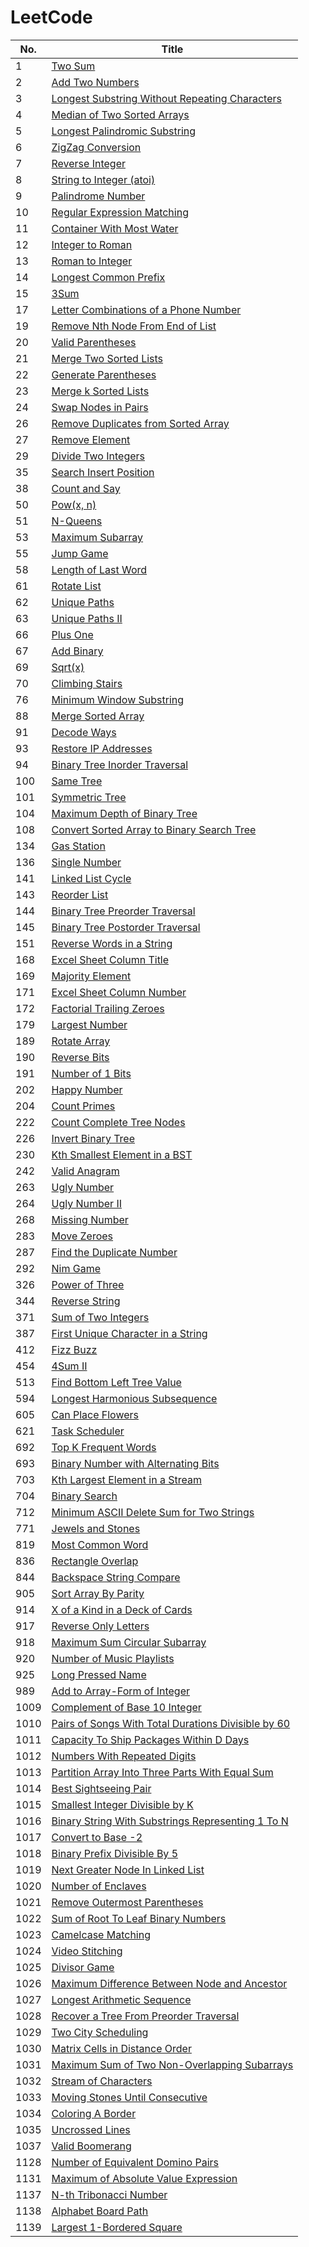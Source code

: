 # LeetCode

|No.|Title|
| - | - |
| 1 | [ Two Sum](code/1.two-sum.cpp) |
| 2 | [ Add Two Numbers](code/2.add-two-numbers.cpp) |
| 3 | [ Longest Substring Without Repeating Characters](code/3.longest-substring-without-repeating-characters.cpp) |
| 4 | [ Median of Two Sorted Arrays](code/4.median-of-two-sorted-arrays.cpp) |
| 5 | [ Longest Palindromic Substring](code/5.longest-palindromic-substring.cpp) |
| 6 | [ ZigZag Conversion](code/6.zig-zag-conversion.cpp) |
| 7 | [ Reverse Integer](code/7.reverse-integer.cpp) |
| 8 | [ String to Integer (atoi)](code/8.string-to-integer-atoi.cpp) |
| 9 | [ Palindrome Number](code/9.palindrome-number.cpp) |
| 10 | [ Regular Expression Matching](code/10.regular-expression-matching.cpp) |
| 11 | [ Container With Most Water](code/11.container-with-most-water.cpp) |
| 12 | [ Integer to Roman](code/12.integer-to-roman.cpp) |
| 13 | [ Roman to Integer](code/13.roman-to-integer.cpp) |
| 14 | [ Longest Common Prefix](code/14.longest-common-prefix.cpp) |
| 15 | [ 3Sum](code/15.3-sum.cpp) |
| 17 | [ Letter Combinations of a Phone Number](code/17.letter-combinations-of-a-phone-number.cpp) |
| 19 | [ Remove Nth Node From End of List](code/19.remove-nth-node-from-end-of-list.cpp) |
| 20 | [ Valid Parentheses](code/20.valid-parentheses.cpp) |
| 21 | [ Merge Two Sorted Lists](code/21.merge-two-sorted-lists.cpp) |
| 22 | [ Generate Parentheses](code/22.generate-parentheses.cpp) |
| 23 | [ Merge k Sorted Lists](code/23.merge-k-sorted-lists.cpp) |
| 24 | [ Swap Nodes in Pairs](code/24.swap-nodes-in-pairs.cpp) |
| 26 | [ Remove Duplicates from Sorted Array](code/26.remove-duplicates-from-sorted-array.cpp) |
| 27 | [ Remove Element](code/27.remove-element.cpp) |
| 29 | [ Divide Two Integers](code/29.divide-two-integers.cpp) |
| 35 | [ Search Insert Position](code/35.search-insert-position.cpp) |
| 38 | [ Count and Say](code/38.count-and-say.cpp) |
| 50 | [ Pow(x, n)](code/50.pow-x-n.cpp) |
| 51 | [ N-Queens](code/51.n-queens.cpp) |
| 53 | [ Maximum Subarray](code/53.maximum-subarray.cpp) |
| 55 | [ Jump Game](code/55.jump-game.cpp) |
| 58 | [ Length of Last Word](code/58.length-of-last-word.cpp) |
| 61 | [ Rotate List](code/61.rotate-list.cpp) |
| 62 | [ Unique Paths](code/62.unique-paths.cpp) |
| 63 | [ Unique Paths II](code/63.unique-paths-ii.cpp) |
| 66 | [ Plus One](code/66.plus-one.cpp) |
| 67 | [ Add Binary](code/67.add-binary.cpp) |
| 69 | [ Sqrt(x)](code/69.sqrt-x.cpp) |
| 70 | [ Climbing Stairs](code/70.climbing-stairs.cpp) |
| 76 | [ Minimum Window Substring](code/76.minimum-window-substring.cpp) |
| 88 | [ Merge Sorted Array](code/88.merge-sorted-array.cpp) |
| 91 | [ Decode Ways](code/91.decode-ways.cpp) |
| 93 | [ Restore IP Addresses](code/93.restore-ip-addresses.cpp) |
| 94 | [ Binary Tree Inorder Traversal](code/94.binary-tree-inorder-traversal.cpp) |
| 100 | [ Same Tree](code/100.same-tree.cpp) |
| 101 | [ Symmetric Tree](code/101.symmetric-tree.cpp) |
| 104 | [ Maximum Depth of Binary Tree](code/104.maximum-depth-of-binary-tree.cpp) |
| 108 | [ Convert Sorted Array to Binary Search Tree](code/108.convert-sorted-array-to-binary-search-tree.cpp) |
| 134 | [ Gas Station](code/134.gas-station.cpp) |
| 136 | [ Single Number](code/136.single-number.cpp) |
| 141 | [ Linked List Cycle](code/141.linked-list-cycle.cpp) |
| 143 | [ Reorder List](code/143.reorder-list.cpp) |
| 144 | [ Binary Tree Preorder Traversal](code/144.binary-tree-preorder-traversal.cpp) |
| 145 | [ Binary Tree Postorder Traversal](code/145.binary-tree-postorder-traversal.cpp) |
| 151 | [ Reverse Words in a String](code/151.reverse-words-in-a-string.cpp) |
| 168 | [ Excel Sheet Column Title](code/168.excel-sheet-column-title.cpp) |
| 169 | [ Majority Element](code/169.majority-element.cpp) |
| 171 | [ Excel Sheet Column Number](code/171.excel-sheet-column-number.cpp) |
| 172 | [ Factorial Trailing Zeroes](code/172.factorial-trailing-zeroes.cpp) |
| 179 | [ Largest Number](code/179.largest-number.cpp) |
| 189 | [ Rotate Array](code/189.rotate-array.cpp) |
| 190 | [ Reverse Bits](code/190.reverse-bits.cpp) |
| 191 | [ Number of 1 Bits](code/191.number-of-1-bits.cpp) |
| 202 | [ Happy Number](code/202.happy-number.cpp) |
| 204 | [ Count Primes](code/204.count-primes.cpp) |
| 222 | [ Count Complete Tree Nodes](code/222.count-complete-tree-nodes.cpp) |
| 226 | [ Invert Binary Tree](code/226.invert-binary-tree.cpp) |
| 230 | [ Kth Smallest Element in a BST](code/230.kth-smallest-element-in-a-bst.cpp) |
| 242 | [ Valid Anagram](code/242.valid-anagram.cpp) |
| 263 | [ Ugly Number](code/263.ugly-number.cpp) |
| 264 | [ Ugly Number II](code/264.ugly-number-ii.cpp) |
| 268 | [ Missing Number](code/268.missing-number.cpp) |
| 283 | [ Move Zeroes](code/283.move-zeroes.cpp) |
| 287 | [ Find the Duplicate Number](code/287.find-the-duplicate-number.cpp) |
| 292 | [ Nim Game](code/292.nim-game.cpp) |
| 326 | [ Power of Three](code/326.power-of-three.cpp) |
| 344 | [ Reverse String](code/344.reverse-string.cpp) |
| 371 | [ Sum of Two Integers](code/371.sum-of-two-integers.cpp) |
| 387 | [ First Unique Character in a String](code/387.first-unique-character-in-a-string.cpp) |
| 412 | [ Fizz Buzz](code/412.fizz-buzz.cpp) |
| 454 | [ 4Sum II](code/454.4-sum-ii.cpp) |
| 513 | [ Find Bottom Left Tree Value](code/513.find-bottom-left-tree-value.cpp) |
| 594 | [ Longest Harmonious Subsequence](code/594.longest-harmonious-subsequence.cpp) |
| 605 | [ Can Place Flowers](code/605.can-place-flowers.cpp) |
| 621 | [ Task Scheduler](code/621.task-scheduler.cpp) |
| 692 | [ Top K Frequent Words](code/692.top-k-frequent-words.cpp) |
| 693 | [ Binary Number with Alternating Bits](code/693.binary-number-with-alternating-bits.cpp) |
| 703 | [ Kth Largest Element in a Stream](code/703.kth-largest-element-in-a-stream.cpp) |
| 704 | [ Binary Search](code/704.binary-search.cpp) |
| 712 | [ Minimum ASCII Delete Sum for Two Strings](code/712.minimum-ascii-delete-sum-for-two-strings.cpp) |
| 771 | [ Jewels and Stones](code/771.jewels-and-stones.cpp) |
| 819 | [ Most Common Word](code/819.most-common-word.cpp) |
| 836 | [ Rectangle Overlap](code/836.rectangle-overlap.cpp) |
| 844 | [ Backspace String Compare](code/844.backspace-string-compare.cpp) |
| 905 | [ Sort Array By Parity](code/905.sort-array-by-parity.cpp) |
| 914 | [ X of a Kind in a Deck of Cards](code/914.x-of-a-kind-in-a-deck-of-cards.cpp) |
| 917 | [ Reverse Only Letters](code/917.reverse-only-letters.cpp) |
| 918 | [ Maximum Sum Circular Subarray](code/918.maximum-sum-circular-subarray.cpp) |
| 920 | [ Number of Music Playlists](code/920.number-of-music-playlists.cpp) |
| 925 | [ Long Pressed Name](code/925.long-pressed-name.cpp) |
| 989 | [ Add to Array-Form of Integer](code/989.add-to-array-form-of-integer.cpp) |
| 1009 | [ Complement of Base 10 Integer](code/1009.complement-of-base-10-integer.cpp) |
| 1010 | [ Pairs of Songs With Total Durations Divisible by 60](code/1010.pairs-of-songs-with-total-durations-divisible-by-60.cpp) |
| 1011 | [ Capacity To Ship Packages Within D Days](code/1011.capacity-to-ship-packages-within-d-days.cpp) |
| 1012 | [ Numbers With Repeated Digits](code/1012.numbers-with-repeated-digits.cpp) |
| 1013 | [ Partition Array Into Three Parts With Equal Sum](code/1013.partition-array-into-three-parts-with-equal-sum.cpp) |
| 1014 | [ Best Sightseeing Pair](code/1014.best-sightseeing-pair.cpp) |
| 1015 | [ Smallest Integer Divisible by K](code/1015.smallest-integer-divisible-by-k.cpp) |
| 1016 | [ Binary String With Substrings Representing 1 To N](code/1016.binary-string-with-substrings-representing-1-to-n.cpp) |
| 1017 | [ Convert to Base -2](code/1017.convert-to-base-2.cpp) |
| 1018 | [ Binary Prefix Divisible By 5](code/1018.binary-prefix-divisible-by-5.cpp) |
| 1019 | [ Next Greater Node In Linked List](code/1019.next-greater-node-in-linked-list.cpp) |
| 1020 | [ Number of Enclaves](code/1020.number-of-enclaves.cpp) |
| 1021 | [ Remove Outermost Parentheses](code/1021.remove-outermost-parentheses.cpp) |
| 1022 | [ Sum of Root To Leaf Binary Numbers](code/1022.sum-of-root-to-leaf-binary-numbers.cpp) |
| 1023 | [ Camelcase Matching](code/1023.camelcase-matching.cpp) |
| 1024 | [ Video Stitching](code/1024.video-stitching.cpp) |
| 1025 | [ Divisor Game](code/1025.divisor-game.cpp) |
| 1026 | [ Maximum Difference Between Node and Ancestor](code/1026.maximum-difference-between-node-and-ancestor.cpp) |
| 1027 | [ Longest Arithmetic Sequence](code/1027.longest-arithmetic-sequence.cpp) |
| 1028 | [ Recover a Tree From Preorder Traversal](code/1028.recover-a-tree-from-preorder-traversal.cpp) |
| 1029 | [ Two City Scheduling](code/1029.two-city-scheduling.cpp) |
| 1030 | [ Matrix Cells in Distance Order](code/1030.matrix-cells-in-distance-order.cpp) |
| 1031 | [ Maximum Sum of Two Non-Overlapping Subarrays](code/1031.maximum-sum-of-two-non-overlapping-subarrays.cpp) |
| 1032 | [ Stream of Characters](code/1032.stream-of-characters.cpp) |
| 1033 | [ Moving Stones Until Consecutive](code/1033.moving-stones-until-consecutive.cpp) |
| 1034 | [ Coloring A Border](code/1034.coloring-a-border.cpp) |
| 1035 | [ Uncrossed Lines](code/1035.uncrossed-lines.cpp) |
| 1037 | [ Valid Boomerang](code/1037.valid-boomerang.cpp) |
| 1128 | [ Number of Equivalent Domino Pairs](code/1128.number-of-equivalent-domino-pairs.cpp) |
| 1131 | [ Maximum of Absolute Value Expression](code/1131.maximum-of-absolute-value-expression.cpp) |
| 1137 | [ N-th Tribonacci Number](code/1137.n-th-tribonacci-number.cpp) |
| 1138 | [ Alphabet Board Path](code/1138.alphabet-board-path.cpp) |
| 1139 | [ Largest 1-Bordered Square](code/1139.largest-1-bordered-square.cpp) |
